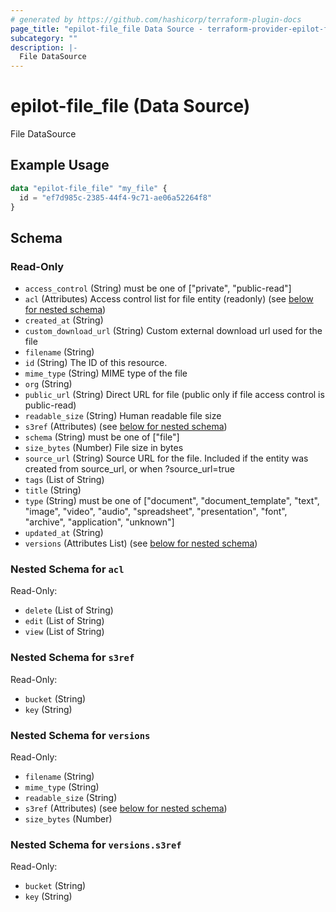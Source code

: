 ```yaml
---
# generated by https://github.com/hashicorp/terraform-plugin-docs
page_title: "epilot-file_file Data Source - terraform-provider-epilot-file"
subcategory: ""
description: |-
  File DataSource
---
```


# epilot-file_file (Data Source)

File DataSource

## Example Usage

```terraform
data "epilot-file_file" "my_file" {
  id = "ef7d985c-2385-44f4-9c71-ae06a52264f8"
}
```

<!-- schema generated by tfplugindocs -->
## Schema

### Read-Only

- `access_control` (String) must be one of ["private", "public-read"]
- `acl` (Attributes) Access control list for file entity (readonly) (see [below for nested schema](#nestedatt--acl))
- `created_at` (String)
- `custom_download_url` (String) Custom external download url used for the file
- `filename` (String)
- `id` (String) The ID of this resource.
- `mime_type` (String) MIME type of the file
- `org` (String)
- `public_url` (String) Direct URL for file (public only if file access control is public-read)
- `readable_size` (String) Human readable file size
- `s3ref` (Attributes) (see [below for nested schema](#nestedatt--s3ref))
- `schema` (String) must be one of ["file"]
- `size_bytes` (Number) File size in bytes
- `source_url` (String) Source URL for the file. Included if the entity was created from source_url, or when ?source_url=true
- `tags` (List of String)
- `title` (String)
- `type` (String) must be one of ["document", "document_template", "text", "image", "video", "audio", "spreadsheet", "presentation", "font", "archive", "application", "unknown"]
- `updated_at` (String)
- `versions` (Attributes List) (see [below for nested schema](#nestedatt--versions))

<a id="nestedatt--acl"></a>
### Nested Schema for `acl`

Read-Only:

- `delete` (List of String)
- `edit` (List of String)
- `view` (List of String)


<a id="nestedatt--s3ref"></a>
### Nested Schema for `s3ref`

Read-Only:

- `bucket` (String)
- `key` (String)


<a id="nestedatt--versions"></a>
### Nested Schema for `versions`

Read-Only:

- `filename` (String)
- `mime_type` (String)
- `readable_size` (String)
- `s3ref` (Attributes) (see [below for nested schema](#nestedatt--versions--s3ref))
- `size_bytes` (Number)

<a id="nestedatt--versions--s3ref"></a>
### Nested Schema for `versions.s3ref`

Read-Only:

- `bucket` (String)
- `key` (String)
